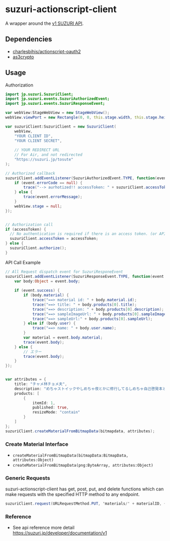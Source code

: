 # suzuri-actionscript-client

A wrapper around the [v1 SUZURI API](https://suzuri.jp/developer).

## Dependencies

* [charlesbihis/actionscript-oauth2](https://github.com/charlesbihis/actionscript-oauth2)
* [as3crypto](https://code.google.com/p/as3crypto/)

## Usage

Authorization

```actionscript
import jp.suzuri.SuzuriClient;
import jp.suzuri.events.SuzuriAuthorizedEvent;
import jp.suzuri.events.SuzuriResponseEvent;

var webView:StageWebView = new StageWebView();
webView.viewPort = new Rectangle(0, 0, this.stage.width, this.stage.height);

var suzuriClient:SuzuriClient = new SuzuriClient(
	webView, 
	"YOUR CLIENT ID",
	"YOUR CLIENT SECRET",
	
    // YOUR REDIRECT URL
    // For Air, and not redirected
	"https://suzuri.jp/tosute"
);

// Authorized callback
suzuriClient.addEventListener(SuzuriAuthorizedEvent.TYPE, function(event:SuzuriAuthorizedEvent) {
	if (event.errorCode == null) {
		trace("--> aurhotized!! accessToken: " + suzuriClient.accessToken);
	} else {
		trace(event.errorMessage);
	}
	webView.stage = null;
});


// Authorization call
if (accessToken) {
  // No authentication is required if there is an access token. (or API KEY)
  suzuriClient.accessToken = accessToken;
} else {
  suzuriClient.authorize();
}
```

API Call Example

```actionscript
// All Request dispatch event for SuzuriResponeEvent
suzuriClient.addEventListener(SuzuriResponseEvent.TYPE, function(event:SuzuriResponseEvent) {
	var body:Object = event.body;
	
	if (event.success) {
		if (body.material) {
			trace("==> material id: " + body.material.id);
			trace("==> title: " + body.products[0].title);
			trace("==> description: " + body.products[0].description);
			trace("==> sampleImageUrl: " + body.products[0].sampleImageUrl);
			trace("==> sampleUrl:" + body.products[0].sampleUrl);
		} else if (body.user) {
			trace("==> name: " + body.user.name);
		}
		var material = event.body.material;
		trace(event.body);
	} else {
		// エラー
		trace(event.body);
	}
});


var attributes = {
	title: "チャメ林チョメ夫",
	description: "めちゃストイックやしめちゃ夜とかに修行してるしめちゃ自己啓発本とかも読む侍をプリントしました",
	products: [
		{ 
			itemId: 1, 
			published: true,
			resizeMode: "contain"
		}
	]
};
suzuriClient.createMaterialFromBitmapData(bitmapdata, attributes);
```

### Create Material Interface

* `createMaterialFromBitmapData(bitmapData:BitmapData, attributes:Object)`
* `createMaterialFromBitmapData(png:ByteArray, attributes:Object)`

### Generic Requests

suzuri-actionscript-client has get, post, put, and delete functions which can make requests with the specified HTTP method to any endpoint.

```actionscript
suzuriClient.request(URLRequestMethod.PUT, 'materials/' + materialID, { price: 500 })
```

### Reference

* See api reference more detail https://suzuri.jp/developer/documentation/v1
